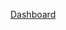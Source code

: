 [Dashboard](https://public.tableau.com/app/profile/vidhi.patel6298/viz/Airbnb_Project_17005950465480/Dashboard1)

